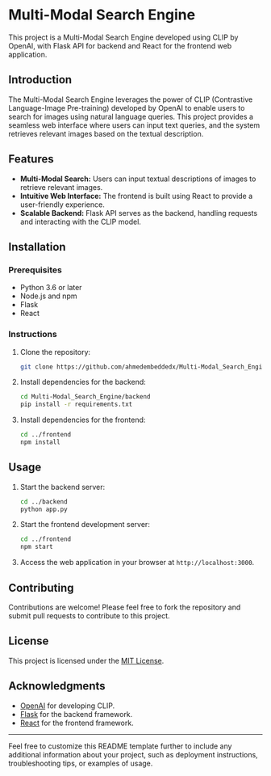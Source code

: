 # Multi-Modal Search Engine

This project is a Multi-Modal Search Engine developed using CLIP by OpenAI, with Flask API for backend and React for the frontend web application.

## Introduction

The Multi-Modal Search Engine leverages the power of CLIP (Contrastive Language-Image Pre-training) developed by OpenAI to enable users to search for images using natural language queries. This project provides a seamless web interface where users can input text queries, and the system retrieves relevant images based on the textual description.

## Features

- **Multi-Modal Search:** Users can input textual descriptions of images to retrieve relevant images.
- **Intuitive Web Interface:** The frontend is built using React to provide a user-friendly experience.
- **Scalable Backend:** Flask API serves as the backend, handling requests and interacting with the CLIP model.

## Installation

### Prerequisites

- Python 3.6 or later
- Node.js and npm
- Flask
- React

### Instructions

1. Clone the repository:

   ```bash
   git clone https://github.com/ahmedembeddedx/Multi-Modal_Search_Engine.git
   ```

2. Install dependencies for the backend:

   ```bash
   cd Multi-Modal_Search_Engine/backend
   pip install -r requirements.txt
   ```

3. Install dependencies for the frontend:

   ```bash
   cd ../frontend
   npm install
   ```

## Usage

1. Start the backend server:

   ```bash
   cd ../backend
   python app.py
   ```

2. Start the frontend development server:

   ```bash
   cd ../frontend
   npm start
   ```

3. Access the web application in your browser at `http://localhost:3000`.

## Contributing

Contributions are welcome! Please feel free to fork the repository and submit pull requests to contribute to this project.

## License

This project is licensed under the [MIT License](LICENSE).

## Acknowledgments

- [OpenAI](https://openai.com) for developing CLIP.
- [Flask](https://flask.palletsprojects.com/) for the backend framework.
- [React](https://reactjs.org/) for the frontend framework.

---

Feel free to customize this README template further to include any additional information about your project, such as deployment instructions, troubleshooting tips, or examples of usage.
